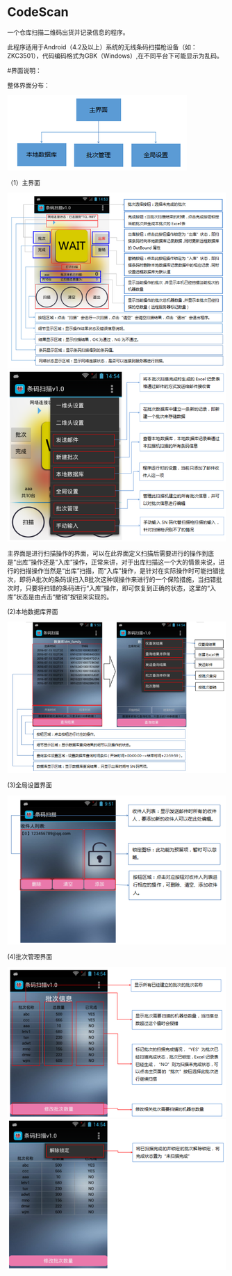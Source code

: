 # CodeScan
一个仓库扫描二维码出货并记录信息的程序。

此程序适用于Android（4.2及以上）系统的无线条码扫描枪设备（如：ZKC3501），代码编码格式为GBK（Windows）,在不同平台下可能显示为乱码。

#界面说明：

整体界面分布：

![image](https://github.com/ZhongLeiDev/ZhongLeiDev.github.io/blob/master/scanimg/a.PNG)

（1）主界面

![image](https://github.com/ZhongLeiDev/ZhongLeiDev.github.io/blob/master/scanimg/b.PNG)
![image](https://github.com/ZhongLeiDev/ZhongLeiDev.github.io/blob/master/scanimg/c.PNG)

主界面是进行扫描操作的界面，可以在此界面定义扫描后需要进行的操作到底是“出库”操作还是“入库”操作，正常来讲，对于出库扫描这一个大的情景来说，进行的扫描操作当然是“出库”扫描，而“入库”操作，是针对在实际操作时可能扫错批次，即将A批次的条码误扫入B批次这种误操作来进行的一个保险措施，当扫错批次时，只要将扫错的条码进行“入库”操作，即可恢复到正确的状态，这里的“入库”状态是由点击“撤销”按钮来实现的。

(2)本地数据库界面

![image](https://github.com/ZhongLeiDev/ZhongLeiDev.github.io/blob/master/scanimg/d.PNG)

(3)全局设置界面

![image](https://github.com/ZhongLeiDev/ZhongLeiDev.github.io/blob/master/scanimg/e.PNG)

(4)批次管理界面

![image](https://github.com/ZhongLeiDev/ZhongLeiDev.github.io/blob/master/scanimg/f.PNG)
![image](https://github.com/ZhongLeiDev/ZhongLeiDev.github.io/blob/master/scanimg/g.PNG)

